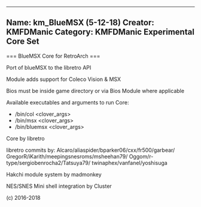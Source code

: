 -----------------------
Name: km_BlueMSX (5-12-18)
Creator: KMFDManic
Category: KMFDManic Experimental Core Set
-----------------------
=== BlueMSX Core for RetroArch ===

Port of blueMSX to the libretro API

Module adds support for Coleco Vision & MSX

Bios must be inside game directory or via Bios Module where applicable

Available executables and arguments to run Core:
- /bin/col <rom> <clover_args>
- /bin/msx <rom> <clover_args>
- /bin/bluemsx <rom> <clover_args>

Core by libretro 

libretro commits by:
Alcaro/aliaspider/bparker06/cxx/fr500/garbear/
GregorR/iKarith/meepingsnesroms/msheehan79/
Oggom/r-type/sergiobenrocha2/Tatsuya79/
twinaphex/vanfanel/yoshisuga

Hakchi module system by madmonkey

NES/SNES Mini shell integration by Cluster

(c) 2016-2018

